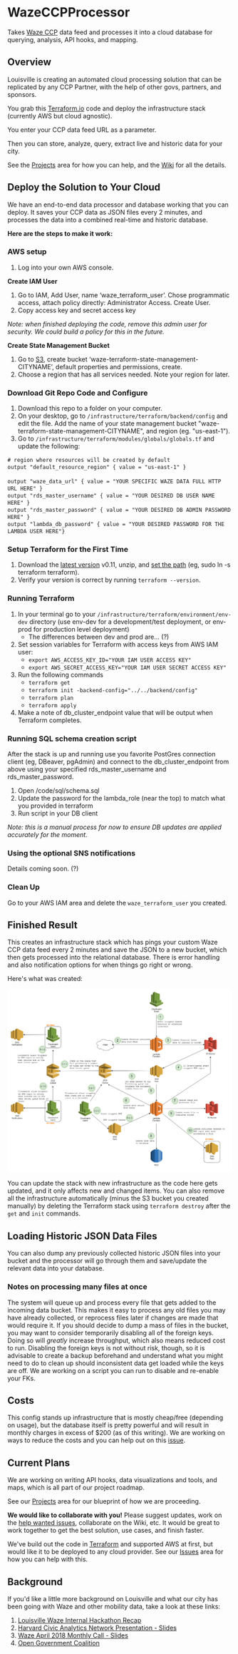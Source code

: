 # WazeCCPProcessor

Takes [Waze CCP](https://www.waze.com/ccp) data feed and processes it into a cloud database for querying, analysis, API hooks, and mapping.

## Overview

Louisville is creating an automated cloud processing solution that can be replicated by any CCP Partner, with the help of other govs, partners, and sponsors.

You grab this [Terraform.io](http://www.terraform.io) code and deploy the infrastructure stack (currently AWS but cloud agnostic).

You enter your CCP data feed URL as a parameter.

Then you can store, analyze, query, extract live and historic data for your city.

See the [Projects](https://github.com/LouisvilleMetro/WazeCCPProcessor/projects) area for how you can help, and the [Wiki](https://github.com/LouisvilleMetro/WazeCCPProcessor/wiki) for all the details.

## Deploy the Solution to Your Cloud

We have an end-to-end data processor and database working that you can deploy.  It saves your CCP data as JSON files every 2 minutes, and processes the data into a combined real-time and historic database.

**Here are the steps to make it work:**

### AWS setup

1. Log into your own AWS console.

**Create IAM User**
1. Go to IAM, Add User, name ‘waze_terraform_user’. Chose programmatic access, attach policy directly: Administrator Access. Create User.
2. Copy access key and secret access key

*Note: when finished deploying the code, remove this admin user for security. We could build a policy for this in the future.*

**Create State Management Bucket**

1. Go to [S3](https://s3.console.aws.amazon.com/s3/home), create bucket ‘waze-terraform-state-management-CITYNAME’, default properties and permissions, create.
2. Choose a region that has all services needed. Note your region for later.

### Download Git Repo Code and Configure

1. Download this repo to a folder on your computer.
1. On your desktop, go to `/infrastructure/terraform/backend/config` and edit the file.  Add the name of your state management bucket "waze-terraform-state-management-CITYNAME", and region (eg. "us-east-1").
1. Go to `/infrastructure/terraform/modules/globals/globals.tf` and update the following:
```
# region where resources will be created by default
output "default_resource_region" { value = "us-east-1" }

output "waze_data_url" { value = "YOUR SPECIFIC WAZE DATA FULL HTTP URL HERE" }
output "rds_master_username" { value = "YOUR DESIRED DB USER NAME HERE" }
output "rds_master_password" { value = "YOUR DESIRED DB ADMIN PASSWORD HERE" }
output "lambda_db_password" { value = "YOUR DESIRED PASSWORD FOR THE LAMBDA USER HERE"}
```

### Setup Terraform for the First Time

1. Download the [latest version](https://www.terraform.io/downloads.html) v0.11, unzip, and [set the path](https://www.terraform.io/intro/getting-started/install.html) (eg, sudo ln -s terraform terraform).
1. Verify your version is correct by running `terraform --version`.

### Running Terraform
1. In your terminal go to your `/infrastructure/terraform/environment/env-dev` directory (use env-dev for a development/test deployment, or env-prod for production level deployment)
    - The differences between dev and prod are... (?)
1. Set session variables for Terraform with access keys from AWS IAM user:
    - `export AWS_ACCESS_KEY_ID="YOUR IAM USER ACCESS KEY"`
    - `export AWS_SECRET_ACCESS_KEY="YOUR IAM USER SECRET ACCESS KEY"`
1. Run the following commands
    - `terraform get`
    - `terraform init -backend-config="../../backend/config"`
    - `terraform plan`
    - `terraform apply`
1. Make a note of db_cluster_endpoint value that will be output when Terraform completes.

### Running SQL schema creation script
After the stack is up and running use you favorite PostGres connection client (eg, DBeaver, pgAdmin) and connect to the db_cluster_endpoint from above using your specified rds_master_username and rds_master_password.

1. Open /code/sql/schema.sql
2. Update the password for the lambda_role (near the top) to match what you provided in terraform
3. Run script in your DB client

*Note: this is a manual process for now to ensure DB updates are applied accurately for the moment.*

### Using the optional SNS notifications

Details coming soon. (?)

### Clean Up

Go to your AWS IAM area and delete the `waze_terraform_user` you created.

## Finished Result

This creates an infrastructure stack which has pings your custom Waze CCP data feed every 2 minutes and save the JSON to a new bucket, which then gets processed into the relational database.  There is error handling and also notification options for when things go right or wrong.  

Here's what was created:

![Waze Current Architecture](docs/Current%20Architecture.png "Waze Current Architecture")

You can update the stack with new infrastructure as the code here gets updated, and it only affects new and changed items. You can also remove all the infrastructure automatically (minus the S3 bucket you created manually) by deleting the Terraform stack using `terraform destroy` after the `get` and `init` commands. 

## Loading Historic JSON Data Files

You can also dump any previously collected historic JSON files into your bucket and the processor will go through them and save/update the relevant data into your database.

### Notes on processing many files at once

The system will queue up and process every file that gets added to the incoming data bucket.  This makes it easy to process any old files you may have already collected, or reprocess files later if changes are made that would require it.  If you should decide to dump a mass of files in the bucket, you may want to consider temporarily disabling all of the foreign keys.  Doing so will _greatly_ increase throughput, which also means reduced cost to run.  Disabling the foreign keys is not without risk, though, so it is advisable to create a backup beforehand and understand what you might need to do to clean up should inconsistent data get loaded while the keys are off.  We are working on a script you can run to disable and re-enable your FKs. 

## Costs

This config stands up infrastructure that is mostly cheap/free (depending on usage), but the database itself is pretty powerful and will result in monthly charges in excess of $200 (as of this writing).  We are working on ways to reduce the costs and you can help out on this [issue](https://github.com/LouisvilleMetro/WazeCCPProcessor/issues/32).

## Current Plans

We are working on writing API hooks, data visualizations and tools, and maps, which is all part of our project roadmap.

See our [Projects](https://github.com/LouisvilleMetro/WazeCCPProcessor/projects) area for our blueprint of how we are proceeding. 

**We would like to collaborate with you!**  Please suggest updates, work on the [help wanted issues](https://github.com/LouisvilleMetro/WazeCCPProcessor/issues?q=is%3Aissue+is%3Aopen+label%3A%22help+wanted%22), collaborate on the Wiki, etc.  It would be great to work together to get the best solution, use cases, and finish faster.   

We've build out the code in [Terraform](http://www.terraform.io) and supported AWS at first, but would like it to be deployed to any cloud provider.  See our [Issues](https://github.com/LouisvilleMetro/WazeCCPProcessor/issues) area for how you can help with this.

## Background

If you'd like a little more background on Louisville and what our city has been going with Waze and other mobility data, take a look at these links:

1. [Louisville Waze Internal Hackathon Recap](https://medium.com/louisville-metro-opi2/waze-louisvilles-first-internal-hackathon-647363a85392)
2. [Harvard Civic Analytics Network Presentation - Slides](https://docs.google.com/presentation/d/1esPVvhuIRjD199rN8aimK_XcmCt0pJOkjEIyCMhGKks/)
3. [Waze April 2018 Monthly Call - Slides](https://docs.google.com/presentation/d/1loAV4BDAUyXdrn44QoLmYiwZdLmL59C4jvJGlZ1a-AY/)
4. [Open Government Coalition](https://www.govintheopen.com/)
